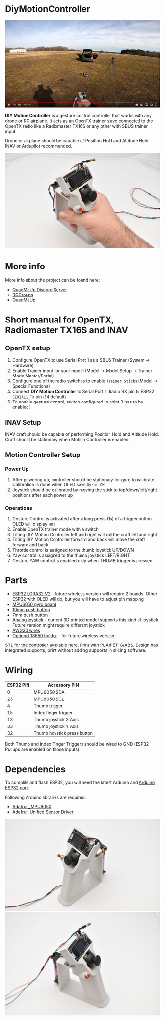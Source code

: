 # DiyMotionController

[![Presetation video](assets/04.jpg)](https://youtu.be/aKAv_YmEXCA)

**DIY Motion Controller** is a gesture control controller that works with any drone or RC airplane. It acts as an OpenTX trainer slave connected to the OpenTX radio like a Radiomaster TX16S or any other with SBUS trainer input.

Drone or airplane should be capable of Position Hold and Altitude Hold. INAV or Ardupilot recommended.

![DIY Motion Controller](assets/01.jpg)

# More info

More info about the project can be found here:

* [QuadMeUp Discord Server](https://discord.gg/5YebHyzDwC)
* [RCGroups](https://www.rcgroups.com/forums/showthread.php?3857149-DIY-Motion-Controller-gesture-control-for-drones)
* [QuadMeUp](https://quadmeup.com/tag/diy-motion-controller/)

# Short manual for OpenTX, Radiomaster TX16S and INAV

## OpenTX setup

1. Configure OpenTX to use Serial Port 1 as a SBUS Trainer (System -> Hardware)
2. Enable Trainer input for your model (Model -> Model Setup -> Trainer Mode Master/Serial)
3. Configure one of the radio switches to enable `Trainer Sticks` (Model -> Special Functions)
4. Connect **DIY Motion Controller** to Serial Port 1. Radio RX pin to ESP32 `SERIAL1_TX` pin (14 default)
5. To enable gesture control, switch configured in point 3 has to be enabled!

## INAV Setup

INAV craft should be capable of performing Position Hold and Altitude Hold. Craft should be stationary when Motion Controller is enabled.

## Motion Controller Setup

### Power Up

1. After powering up, controller should be stationary for gyro to calibrate. Calibration is done when OLED says `Gyro: OK`
1. Joystick should be calibrated by moving the stick to top/down/left/right positions after each power up

### Operations

1. Gesture Control is activated after a long press (1s) of a trigger button. OLED will display `HOT`
1. Enable OpenTX trainer mode with a switch
1. Tilting DIY Motion Controller left and right will roll the craft left and right
1. Tilting DIY Motion Controller forward and back will move the craft forward and back
1. Throttle control is assigned to the thumb joystick UP/DOWN
1. Yaw control is assigned to the thumb joystick LEFT/RIGHT
1. Gesture YAW control is enabled only when THUMB trigger is pressed 

# Parts

* [ESP32 LORA32 V2](http://bit.ly/3vh5kmn) - future wireless version will require 2 boards. Other ESP32 with OLED will do, but you will have to adjust pin mapping
* [MPU6050 gyro board](http://bit.ly/3byWMiU)
* [10mm push button](http://bit.ly/30L4X5P)
* [7mm push button](http://bit.ly/3vh5BWr)
* [Analog joystick](http://bit.ly/2POPZt3) - current 3D printed model supports this kind of joystick. Future version might require different joystick
* [AWG30 wires](http://bit.ly/35KMXc2)
* [Optional 18650 holder](http://bit.ly/3cplTny) - for future wireless version

[STL for the controller available here](http://bit.ly/2OkMKcy). Print with PLA/PET-G/ABS. Design has integrated supports, print without adding supports in 
slicing software.

# Wiring

| ESP32 PIN | Accessory PIN |
|----       |----           |
| 0         | MPU6050 SDA   |
| 23        | MPU6050 SCL   |
| 4         | Thumb trigger |
| 15        | Index finger trigger |
| 13        | Thumb joystick X Axis |
| 33        | Thumb joystick Y Axis |
| 32        | Thumb hoystick press button |

Both Thumb and Index Finger Triggers should be wired to GND (ESP32 Pullups are enabled on those inputs)

# Dependencies

To complile and flash ESP32, you will need the latest Arduino and [Arduino ESP32 core](https://github.com/espressif/arduino-esp32)

Following Arduino libraries are required:

* [Adafruit_MPU6050](https://github.com/adafruit/Adafruit_MPU6050)
* [Adafruit Unified Sensor Driver](https://github.com/adafruit/Adafruit_Sensor)

![DIY Motion Controller](assets/02.jpg)
![DIY Motion Controller](assets/03.jpg)